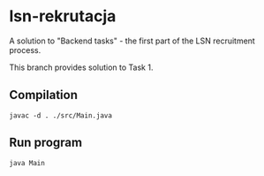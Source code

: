 # lsn-rekrutacja
A solution to "Backend tasks" - the first part of the LSN recruitment process.

This branch provides solution to Task 1.

## Compilation
```
javac -d . ./src/Main.java
```

## Run program
```
java Main 
```
